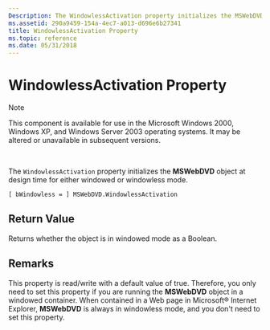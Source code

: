 ```yaml
---
Description: The WindowlessActivation property initializes the MSWebDVD object at design time for either windowed or windowless mode.
ms.assetid: 290a9459-154a-4ec7-a013-d696e6b27341
title: WindowlessActivation Property
ms.topic: reference
ms.date: 05/31/2018
---
```


# WindowlessActivation Property

> [!Note]  
> This component is available for use in the Microsoft Windows 2000, Windows XP, and Windows Server 2003 operating systems. It may be altered or unavailable in subsequent versions.

 

The `WindowlessActivation` property initializes the **MSWebDVD** object at design time for either windowed or windowless mode.

``` syntax
[ bWindowless = ] MSWebDVD.WindowlessActivation
```

## Return Value

Returns whether the object is in windowed mode as a Boolean.

## Remarks

This property is read/write with a default value of true. Therefore, you only need to set this property if you are running the **MSWebDVD** object in a windowed container. When contained in a Web page in Microsoft® Internet Explorer, **MSWebDVD** is always in windowless mode, and you don't need to set this property.

 

 



